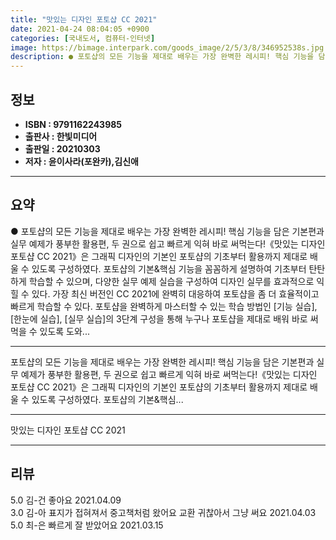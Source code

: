 ```yaml
---
title: "맛있는 디자인 포토샵 CC 2021"
date: 2021-04-24 08:04:05 +0900
categories: [국내도서, 컴퓨터-인터넷]
image: https://bimage.interpark.com/goods_image/2/5/3/8/346952538s.jpg
description: ● 포토샵의 모든 기능을 제대로 배우는 가장 완벽한 레시피! 핵심 기능을 담은 기본편과 실무 예제가 풍부한 활용편, 두 권으로 쉽고 빠르게 익혀 바로 써먹는다!《맛있는 디자인 포토샵 CC 2021》은 그래픽 디자인의 기본인 포토샵의 기초부터 활용까지 제대로 배울 수 있도록 구성하였다.
---
```


## **정보**

- **ISBN : 9791162243985**
- **출판사 : 한빛미디어**
- **출판일 : 20210303**
- **저자 : 윤이사라(포완카),김신애**

------



## **요약**

●  포토샵의 모든 기능을 제대로 배우는 가장 완벽한 레시피! 핵심 기능을 담은 기본편과 실무 예제가 풍부한 활용편, 두 권으로 쉽고 빠르게 익혀 바로 써먹는다!《맛있는 디자인 포토샵 CC 2021》은 그래픽 디자인의 기본인 포토샵의 기초부터 활용까지 제대로 배울 수 있도록 구성하였다. 포토샵의 기본&핵심 기능을 꼼꼼하게 설명하여 기초부터 탄탄하게 학습할 수 있으며, 다양한 실무 예제 실습을 구성하여 디자인 실무를 효과적으로 익힐 수 있다. 가장 최신 버전인 CC 2021에 완벽히 대응하여 포토샵을 좀 더 효율적이고 빠르게 학습할 수 있다. 포토샵을 완벽하게 마스터할 수 있는 학습 방법인 [기능 실습], [한눈에 실습], [실무 실습]의 3단계 구성을 통해 누구나 포토샵을 제대로 배워 바로 써먹을 수 있도록 도와...

------

포토샵의 모든 기능을 제대로 배우는 가장 완벽한 레시피!
핵심 기능을 담은 기본편과 실무 예제가 풍부한 활용편, 두 권으로 쉽고 빠르게 익혀 바로 써먹는다!《맛있는 디자인 포토샵 CC 2021》은 그래픽 디자인의 기본인 포토샵의 기초부터 활용까지 제대로 배울 수 있도록 구성하였다. 포토샵의 기본&핵심... 

------


맛있는 디자인 포토샵 CC 2021 

------


## **리뷰** 

5.0 김-건 좋아요 2021.04.09 <br/>3.0 김-아 표지가 접혀져서 중고책처럼 왔어요 교환 귀찮아서 그냥 써요 2021.04.03 <br/>5.0 최-은 빠르게 잘 받았어요 2021.03.15 <br/>